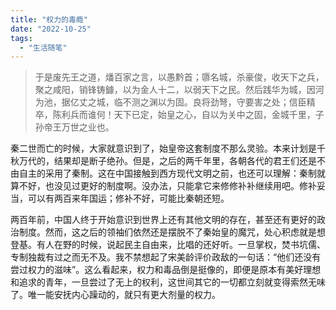 ```yaml
---
title: "权力的毒瘾"
date: "2022-10-25"
tags: 
  - "生活随笔"
---
```


> 于是废先王之道，燔百家之言，以愚黔首；隳名城，杀豪俊，收天下之兵，聚之咸阳，销锋铸鐻，以为金人十二，以弱天下之民。然后践华为城，因河为池，据亿丈之城，临不测之渊以为固。良将劲弩，守要害之处；信臣精卒，陈利兵而谁何！天下已定，始皇之心，自以为关中之固，金城千里，子孙帝王万世之业也。

秦二世而亡的时候，大家就意识到了，始皇帝这套制度不那么灵验。本来计划是千秋万代的，结果却是断子绝孙。但是，之后的两千年里，各朝各代的君王们还是不由自主的采用了秦制。这在中国接触到西方现代文明之前，也还可以理解：秦制就算不好，也没见过更好的制度啊。没办法，只能拿它来修修补补继续用吧。修补妥当，可以有两百来年国运；修补不好，可能比秦朝还短。

两百年前，中国人终于开始意识到世界上还有其他文明的存在，甚至还有更好的政治制度。然而，这之后的领袖们依然还是摆脱不了秦始皇的魔咒，处心积虑就是想登基。有人在野的时候，说起民主自由来，比唱的还好听。一旦掌权，焚书坑儒、专制独裁有过之而无不及。我不禁想起了宋美龄评价政敌的一句话：“他们还没有尝过权力的滋味”。这么看起来，权力和毒品倒是挺像的，即便是原本有美好理想和追求的青年，一旦尝过了无上的权利，这世间其它的一切都立刻就变得索然无味了。唯一能安抚内心躁动的，就只有更大剂量的权力。
